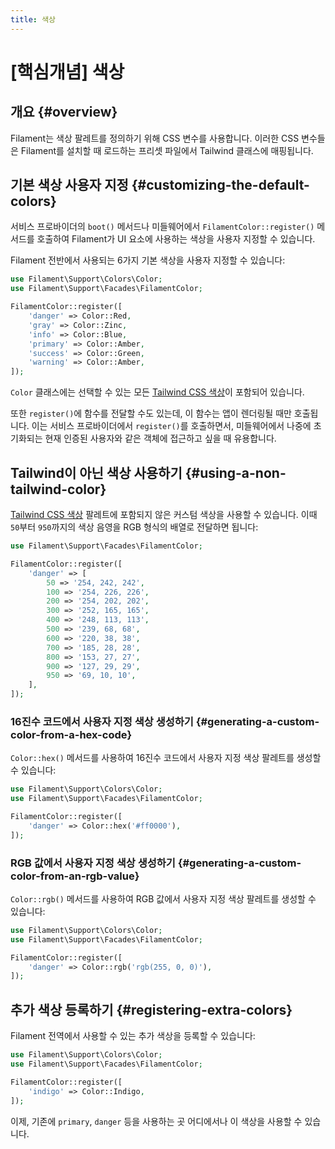 ```yaml
---
title: 색상
---
```

# [핵심개념] 색상
## 개요 {#overview}

Filament는 색상 팔레트를 정의하기 위해 CSS 변수를 사용합니다. 이러한 CSS 변수들은 Filament를 설치할 때 로드하는 프리셋 파일에서 Tailwind 클래스에 매핑됩니다.

## 기본 색상 사용자 지정 {#customizing-the-default-colors}

서비스 프로바이더의 `boot()` 메서드나 미들웨어에서 `FilamentColor::register()` 메서드를 호출하여 Filament가 UI 요소에 사용하는 색상을 사용자 지정할 수 있습니다.

Filament 전반에서 사용되는 6가지 기본 색상을 사용자 지정할 수 있습니다:

```php
use Filament\Support\Colors\Color;
use Filament\Support\Facades\FilamentColor;

FilamentColor::register([
    'danger' => Color::Red,
    'gray' => Color::Zinc,
    'info' => Color::Blue,
    'primary' => Color::Amber,
    'success' => Color::Green,
    'warning' => Color::Amber,
]);
```

`Color` 클래스에는 선택할 수 있는 모든 [Tailwind CSS 색상](https://tailwindcss.com/docs/customizing-colors#color-palette-reference)이 포함되어 있습니다.

또한 `register()`에 함수를 전달할 수도 있는데, 이 함수는 앱이 렌더링될 때만 호출됩니다. 이는 서비스 프로바이더에서 `register()`를 호출하면서, 미들웨어에서 나중에 초기화되는 현재 인증된 사용자와 같은 객체에 접근하고 싶을 때 유용합니다.

## Tailwind이 아닌 색상 사용하기 {#using-a-non-tailwind-color}

[Tailwind CSS 색상](https://tailwindcss.com/docs/customizing-colors#color-palette-reference) 팔레트에 포함되지 않은 커스텀 색상을 사용할 수 있습니다. 이때 `50`부터 `950`까지의 색상 음영을 RGB 형식의 배열로 전달하면 됩니다:

```php
use Filament\Support\Facades\FilamentColor;

FilamentColor::register([
    'danger' => [
        50 => '254, 242, 242',
        100 => '254, 226, 226',
        200 => '254, 202, 202',
        300 => '252, 165, 165',
        400 => '248, 113, 113',
        500 => '239, 68, 68',
        600 => '220, 38, 38',
        700 => '185, 28, 28',
        800 => '153, 27, 27',
        900 => '127, 29, 29',
        950 => '69, 10, 10',
    ],
]);
```

### 16진수 코드에서 사용자 지정 색상 생성하기 {#generating-a-custom-color-from-a-hex-code}

`Color::hex()` 메서드를 사용하여 16진수 코드에서 사용자 지정 색상 팔레트를 생성할 수 있습니다:

```php
use Filament\Support\Colors\Color;
use Filament\Support\Facades\FilamentColor;

FilamentColor::register([
    'danger' => Color::hex('#ff0000'),
]);
```

### RGB 값에서 사용자 지정 색상 생성하기 {#generating-a-custom-color-from-an-rgb-value}

`Color::rgb()` 메서드를 사용하여 RGB 값에서 사용자 지정 색상 팔레트를 생성할 수 있습니다:

```php
use Filament\Support\Colors\Color;
use Filament\Support\Facades\FilamentColor;

FilamentColor::register([
    'danger' => Color::rgb('rgb(255, 0, 0)'),
]);
```

## 추가 색상 등록하기 {#registering-extra-colors}

Filament 전역에서 사용할 수 있는 추가 색상을 등록할 수 있습니다:

```php
use Filament\Support\Colors\Color;
use Filament\Support\Facades\FilamentColor;

FilamentColor::register([
    'indigo' => Color::Indigo,
]);
```

이제, 기존에 `primary`, `danger` 등을 사용하는 곳 어디에서나 이 색상을 사용할 수 있습니다.
